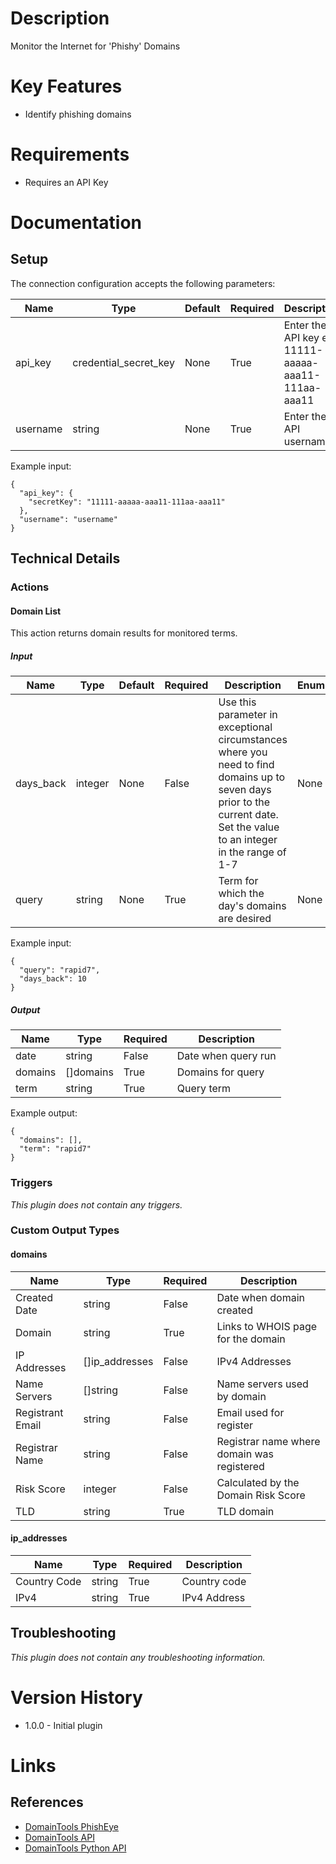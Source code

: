 # Description

Monitor the Internet for 'Phishy' Domains

# Key Features

* Identify phishing domains

# Requirements

* Requires an API Key

# Documentation

## Setup

The connection configuration accepts the following parameters:

|Name|Type|Default|Required|Description|Enum|
|----|----|-------|--------|-----------|----|
|api_key|credential_secret_key|None|True|Enter the API key e.g. 11111-aaaaa-aaa11-111aa-aaa11|None|
|username|string|None|True|Enter the API username|None|

Example input:

```
{
  "api_key": {
    "secretKey": "11111-aaaaa-aaa11-111aa-aaa11"
  },
  "username": "username"
}
```

## Technical Details

### Actions

#### Domain List

This action returns domain results for monitored terms.

##### Input

|Name|Type|Default|Required|Description|Enum|
|----|----|-------|--------|-----------|----|
|days_back|integer|None|False|Use this parameter in exceptional circumstances where you need to find domains up to seven days prior to the current date. Set the value to an integer in the range of 1-7|None|
|query|string|None|True|Term for which the day's domains are desired|None|

Example input:

```
{
  "query": "rapid7",
  "days_back": 10
}
```

##### Output

|Name|Type|Required|Description|
|----|----|--------|-----------|
|date|string|False|Date when query run|
|domains|[]domains|True|Domains for query|
|term|string|True|Query term|

Example output:

```
{
  "domains": [],
  "term": "rapid7"
}
```

### Triggers

_This plugin does not contain any triggers._

### Custom Output Types

#### domains

|Name|Type|Required|Description|
|----|----|--------|-----------|
|Created Date|string|False|Date when domain created|
|Domain|string|True|Links to WHOIS page for the domain|
|IP Addresses|[]ip_addresses|False|IPv4 Addresses|
|Name Servers|[]string|False|Name servers used by domain|
|Registrant Email|string|False|Email used for register|
|Registrar Name|string|False|Registrar name where domain was registered|
|Risk Score|integer|False|Calculated by the Domain Risk Score|
|TLD|string|True|TLD domain|

#### ip_addresses

|Name|Type|Required|Description|
|----|----|--------|-----------|
|Country Code|string|True|Country code|
|IPv4|string|True|IPv4 Address|

## Troubleshooting

_This plugin does not contain any troubleshooting information._

# Version History

* 1.0.0 - Initial plugin

# Links

## References

* [DomainTools PhishEye](https://www.domaintools.com/resources/user-guides/phisheye)
* [DomainTools API](https://www.domaintools.com/resources/api-documentation/)
* [DomainTools Python API](https://github.com/domaintools/python_api)
